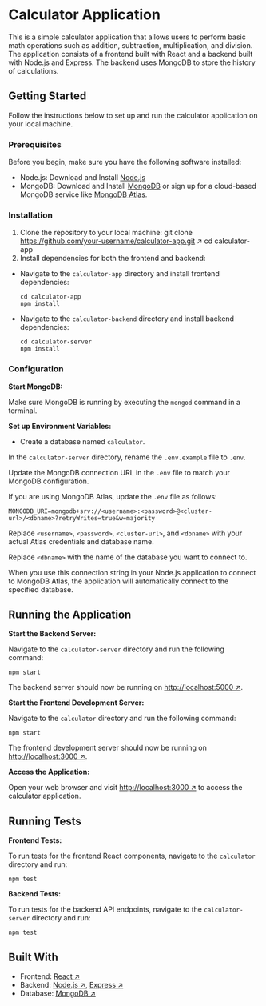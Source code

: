 # Calculator Application

This is a simple calculator application that allows users to perform basic math operations such as addition, subtraction, multiplication, and division. The application consists of a frontend built with React and a backend built with Node.js and Express. The backend uses MongoDB to store the history of calculations.

## Getting Started

Follow the instructions below to set up and run the calculator application on your local machine.

### Prerequisites

Before you begin, make sure you have the following software installed:

- Node.js: Download and Install [Node.js](https://nodejs.org/)
- MongoDB: Download and Install [MongoDB](https://www.mongodb.com/) or sign up for a cloud-based MongoDB service like [MongoDB Atlas](https://www.mongodb.com/cloud/atlas).

### Installation

1. Clone the repository to your local machine:
git clone https://github.com/your-username/calculator-app.git ↗
cd calculator-app
2. Install dependencies for both the frontend and backend:

- Navigate to the `calculator-app` directory and install frontend dependencies:

  ```
  cd calculator-app
  npm install
  ```

- Navigate to the `calculator-backend` directory and install backend dependencies:

  ```
  cd calculator-server
  npm install
  ```

### Configuration

**Start MongoDB:**

Make sure MongoDB is running by executing the `mongod` command in a terminal.

**Set up Environment Variables:**

- Create a database named `calculator`.

In the `calculator-server` directory, rename the `.env.example` file to `.env`.

Update the MongoDB connection URL in the `.env` file to match your MongoDB configuration.

If you are using MongoDB Atlas, update the `.env` file as follows:

```
MONGODB_URI=mongodb+srv://<username>:<password>@<cluster-url>/<dbname>?retryWrites=true&w=majority
```

Replace `<username>`, `<password>`, `<cluster-url>`, and `<dbname>` with your actual Atlas credentials and database name.

Replace `<dbname>` with the name of the database you want to connect to.

When you use this connection string in your Node.js application to connect to MongoDB Atlas, the application will automatically connect to the specified database.

## Running the Application

**Start the Backend Server:**

Navigate to the `calculator-server` directory and run the following command:

```
npm start
```

The backend server should now be running on [http://localhost:5000 ↗](http://localhost:5000).

**Start the Frontend Development Server:**

Navigate to the `calculator` directory and run the following command:

```
npm start
```

The frontend development server should now be running on [http://localhost:3000 ↗](http://localhost:3000).

**Access the Application:**

Open your web browser and visit [http://localhost:3000 ↗](http://localhost:3000) to access the calculator application.

## Running Tests

**Frontend Tests:**

To run tests for the frontend React components, navigate to the `calculator` directory and run:

```
npm test
```

**Backend Tests:**

To run tests for the backend API endpoints, navigate to the `calculator-server` directory and run:

```
npm test
```

## Built With

- Frontend: [React ↗](https://reactjs.org/)
- Backend: [Node.js ↗](https://nodejs.org/), [Express ↗](https://expressjs.com/)
- Database: [MongoDB ↗](https://www.mongodb.com/)
```
```
